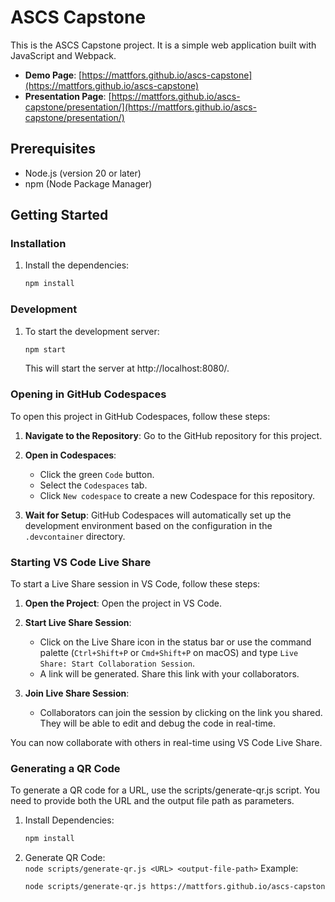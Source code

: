 # ASCS Capstone

This is the ASCS Capstone project. It is a simple web application built with JavaScript and Webpack.

- **Demo Page**: [https://mattfors.github.io/ascs-capstone](https://mattfors.github.io/ascs-capstone)
- **Presentation Page**: [https://mattfors.github.io/ascs-capstone/presentation/](https://mattfors.github.io/ascs-capstone/presentation/)


## Prerequisites

- Node.js (version 20 or later)
- npm (Node Package Manager)

## Getting Started

### Installation

1. Install the dependencies:
   ```sh
   npm install
    ```

### Development
1. To start the development server:
   ```sh
   npm start
   ```
    This will start the server at http://localhost:8080/.  

### Opening in GitHub Codespaces

To open this project in GitHub Codespaces, follow these steps:

1. **Navigate to the Repository**: Go to the GitHub repository for this project.

2. **Open in Codespaces**:
   - Click the green `Code` button.
   - Select the `Codespaces` tab.
   - Click `New codespace` to create a new Codespace for this repository.

3. **Wait for Setup**: GitHub Codespaces will automatically set up the development environment based on the configuration in the `.devcontainer` directory.


### Starting VS Code Live Share

To start a Live Share session in VS Code, follow these steps:

1. **Open the Project**: Open the project in VS Code.

2. **Start Live Share Session**:
   - Click on the Live Share icon in the status bar or use the command palette (`Ctrl+Shift+P` or `Cmd+Shift+P` on macOS) and type `Live Share: Start Collaboration Session`.
   - A link will be generated. Share this link with your collaborators.

3. **Join Live Share Session**:
   - Collaborators can join the session by clicking on the link you shared. They will be able to edit and debug the code in real-time.

You can now collaborate with others in real-time using VS Code Live Share.


### Generating a QR Code
To generate a QR code for a URL, use the scripts/generate-qr.js script. You need to provide both the URL and the output file path as parameters.  

1. Install Dependencies:  
   ```sh
   npm install
    ```
   
2. Generate QR Code:  
`node scripts/generate-qr.js <URL> <output-file-path>`
Example:  
   ```sh
   node scripts/generate-qr.js https://mattfors.github.io/ascs-capstone/ src/presentation/qr-code.png
    ```
